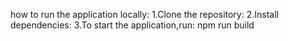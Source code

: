 how to run the application locally:
1.Clone the repository: 
2.Install dependencies: 
3.To start the application,run: npm run build




















